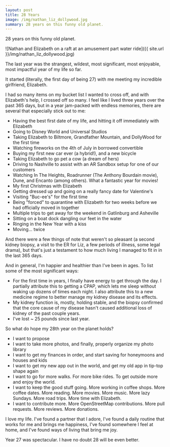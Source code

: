 ```yaml
---
layout: post
title: 28 Years
image: /img/nathan_liz_dollywood.jpg
summary: 28 years on this funny old planet.
---
```


28 years on this funny old planet.

![Nathan and Elizabeth on a raft at an amusement part water ride]({{ site.url }}/img/nathan_liz_dollywood.jpg)

The last year was the strangest, wildest, most significant, most enjoyable, most impactful year of my life so far.

It started (literally, the first day of being 27) with me meeting my incredible girlfriend, Elizabeth. 

I had so many items on my bucket list I wanted to cross off, and with Elizabeth's help, I crossed off so many. I feel like I lived three years over the past 365 days, but in a year jam-packed with endless memories, there are several that especially stick out to me:

* Having the best first date of my life, and hitting it off immediately with Elizabeth
* Going to Disney World and Universal Studios
* Taking Elizabeth to Biltmore, Grandfather Mountain, and DollyWood for the first time
* Watching fireworks on the 4th of July in borrowed convertible
* Buying my first new car ever (a hybrid!), and a new bicycle
* Taking Elizabeth to go pet a cow (a dream of hers)
* Driving to Nashville to assist with an AR Sandbox setup for one of our customers
* Watching In The Heights, Roadrunner (The Anthony Bourdain movie), Dune, and Encanto (among others). What a fantastic year for movies!
* My first Christmas with Elizabeth
* Getting dressed up and going on a really fancy date for Valentine's
* Visiting "Buc-ee's" for the first time
* Being "forced" to quarantine with Elizabeth for two weeks before we had officially moved in together
* Multiple trips to get away for the weekend in Gatlinburg and Asheville
* Sitting on a boat dock dangling our feet in the water
* Ringing in the New Year with a kiss
* Moving... twice

And there were a few things of note that weren't so pleasant (a second kidney biopsy, a visit to the ER for Liz, a few periods of illness, some legal drama), but that's just a testament to how much living I managed to fit in in the last 365 days.

And in general, I'm happier and healthier than I've been in ages. To list some of the most significant ways:

* For the first time in years, I finally have energy to get through the day. I partially attribute this to getting a CPAP, which lets me sleep without waking up dozens of times each night. I also attribute this to a new medicine regime to better manage my kidney disease and its effects.
* My kidney function is, mostly, holding stable, and the biopsy confirmed that the core cause of my disease hasn't caused additional loss of kidney of the past couple years.
* I've lost ~ 25 pounds since last year.


So what do hope my 28th year on the planet holds? 

* I want to propose
* I want to take more photos, and finally, properly organize my photo library
* I want to get my finances in order, and start saving for honeymoons and houses and kids
* I want to get my new app out in the world, and get my old app in tip-top shape again
* I want to go for more walks. For more bike rides. To get outside more and enjoy the world.
* I want to keep the good stuff going. More working in coffee shops. More coffee dates. More reading. More movies. More music. More lazy Sundays. More road trips. More time with Elizabeth.
* I want to contribute more. More OpenStreetMap contributions. More pull requests. More reviews. More donations.

I love my life. I've found a partner that I adore, I've found a daily routine that works for me and brings me happiness, I've found somewhere I feel at home, and I've found ways of living that bring me joy. 

Year 27 was spectacular. I have no doubt 28 will be even better.
